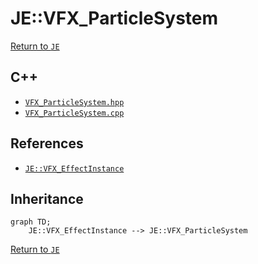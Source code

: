 # JE::VFX_ParticleSystem

[Return to `JE`](/docs/je.md)

## C++

- [`VFX_ParticleSystem.hpp`](/src/je/VFX_ParticleSystem.hpp)
- [`VFX_ParticleSystem.cpp`](/src/je/VFX_ParticleSystem.cpp)

## References

- [`JE::VFX_EffectInstance`](/docs/je/VFX_EffectInstance.md)

## Inheritance

```mermaid
graph TD;
    JE::VFX_EffectInstance --> JE::VFX_ParticleSystem
```

[Return to `JE`](/docs/je.md)